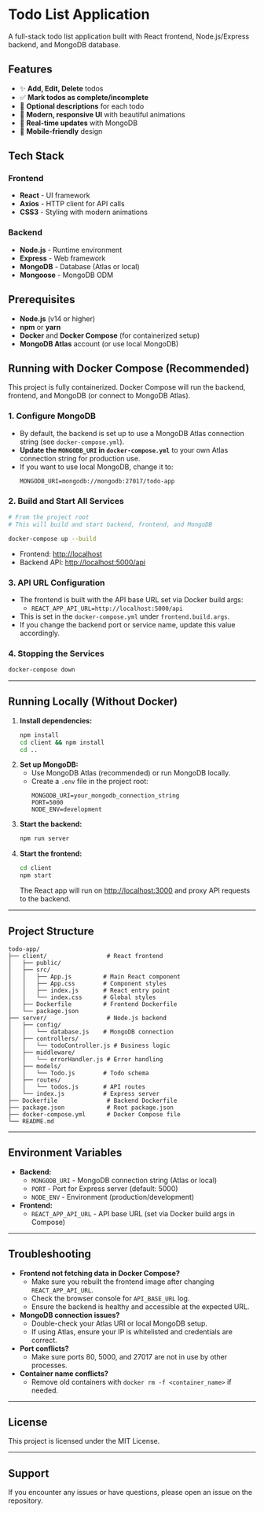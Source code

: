 # Todo List Application

A full-stack todo list application built with React frontend, Node.js/Express backend, and MongoDB database.

## Features

- ✨ **Add, Edit, Delete** todos
- ✅ **Mark todos as complete/incomplete**
- 📝 **Optional descriptions** for each todo
- 🎨 **Modern, responsive UI** with beautiful animations
- 🔄 **Real-time updates** with MongoDB
- 📱 **Mobile-friendly** design

## Tech Stack

### Frontend
- **React** - UI framework
- **Axios** - HTTP client for API calls
- **CSS3** - Styling with modern animations

### Backend
- **Node.js** - Runtime environment
- **Express** - Web framework
- **MongoDB** - Database (Atlas or local)
- **Mongoose** - MongoDB ODM

## Prerequisites

- **Node.js** (v14 or higher)
- **npm** or **yarn**
- **Docker** and **Docker Compose** (for containerized setup)
- **MongoDB Atlas** account (or use local MongoDB)

## Running with Docker Compose (Recommended)

This project is fully containerized. Docker Compose will run the backend, frontend, and MongoDB (or connect to MongoDB Atlas).

### 1. Configure MongoDB

- By default, the backend is set up to use a MongoDB Atlas connection string (see `docker-compose.yml`).
- **Update the `MONGODB_URI` in `docker-compose.yml`** to your own Atlas connection string for production use.
- If you want to use local MongoDB, change it to:
  ```
  MONGODB_URI=mongodb://mongodb:27017/todo-app
  ```

### 2. Build and Start All Services

```sh
# From the project root
# This will build and start backend, frontend, and MongoDB

docker-compose up --build
```

- Frontend: [http://localhost](http://localhost)
- Backend API: [http://localhost:5000/api](http://localhost:5000/api)

### 3. API URL Configuration

- The frontend is built with the API base URL set via Docker build args:
  - `REACT_APP_API_URL=http://localhost:5000/api`
- This is set in the `docker-compose.yml` under `frontend.build.args`.
- If you change the backend port or service name, update this value accordingly.

### 4. Stopping the Services

```sh
docker-compose down
```

---

## Running Locally (Without Docker)

1. **Install dependencies:**
   ```sh
   npm install
   cd client && npm install
   cd ..
   ```
2. **Set up MongoDB:**
   - Use MongoDB Atlas (recommended) or run MongoDB locally.
   - Create a `.env` file in the project root:
     ```
     MONGODB_URI=your_mongodb_connection_string
     PORT=5000
     NODE_ENV=development
     ```
3. **Start the backend:**
   ```sh
   npm run server
   ```
4. **Start the frontend:**
   ```sh
   cd client
   npm start
   ```
   The React app will run on [http://localhost:3000](http://localhost:3000) and proxy API requests to the backend.

---

## Project Structure

```
todo-app/
├── client/                 # React frontend
│   ├── public/
│   ├── src/
│   │   ├── App.js         # Main React component
│   │   ├── App.css        # Component styles
│   │   ├── index.js       # React entry point
│   │   └── index.css      # Global styles
│   ├── Dockerfile         # Frontend Dockerfile
│   └── package.json
├── server/                 # Node.js backend
│   ├── config/
│   │   └── database.js    # MongoDB connection
│   ├── controllers/
│   │   └── todoController.js # Business logic
│   ├── middleware/
│   │   └── errorHandler.js # Error handling
│   ├── models/
│   │   └── Todo.js        # Todo schema
│   ├── routes/
│   │   └── todos.js       # API routes
│   └── index.js           # Express server
├── Dockerfile              # Backend Dockerfile
├── package.json            # Root package.json
├── docker-compose.yml      # Docker Compose file
└── README.md
```

---

## Environment Variables

- **Backend:**
  - `MONGODB_URI` - MongoDB connection string (Atlas or local)
  - `PORT` - Port for Express server (default: 5000)
  - `NODE_ENV` - Environment (production/development)
- **Frontend:**
  - `REACT_APP_API_URL` - API base URL (set via Docker build args in Compose)

---

## Troubleshooting

- **Frontend not fetching data in Docker Compose?**
  - Make sure you rebuilt the frontend image after changing `REACT_APP_API_URL`.
  - Check the browser console for `API_BASE_URL` log.
  - Ensure the backend is healthy and accessible at the expected URL.
- **MongoDB connection issues?**
  - Double-check your Atlas URI or local MongoDB setup.
  - If using Atlas, ensure your IP is whitelisted and credentials are correct.
- **Port conflicts?**
  - Make sure ports 80, 5000, and 27017 are not in use by other processes.
- **Container name conflicts?**
  - Remove old containers with `docker rm -f <container_name>` if needed.

---

## License

This project is licensed under the MIT License.

---

## Support

If you encounter any issues or have questions, please open an issue on the repository. 